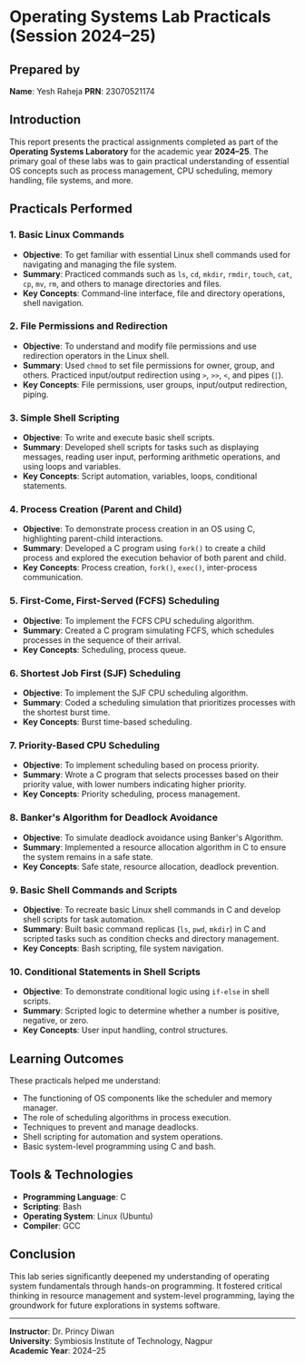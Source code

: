 # Operating Systems Lab Practicals (Session 2024–25)

## Prepared by  
**Name**: Yesh Raheja 
**PRN**: 23070521174

## Introduction  
This report presents the practical assignments completed as part of the **Operating Systems Laboratory** for the academic year **2024–25**. The primary goal of these labs was to gain practical understanding of essential OS concepts such as process management, CPU scheduling, memory handling, file systems, and more.

## Practicals Performed

### 1. **Basic Linux Commands**
- **Objective**: To get familiar with essential Linux shell commands used for navigating and managing the file system.
- **Summary**: Practiced commands such as `ls`, `cd`, `mkdir`, `rmdir`, `touch`, `cat`, `cp`, `mv`, `rm`, and others to manage directories and files.
- **Key Concepts**: Command-line interface, file and directory operations, shell navigation.

### 2. **File Permissions and Redirection**
- **Objective**: To understand and modify file permissions and use redirection operators in the Linux shell.
- **Summary**: Used `chmod` to set file permissions for owner, group, and others. Practiced input/output redirection using `>`, `>>`, `<`, and pipes (`|`).
- **Key Concepts**: File permissions, user groups, input/output redirection, piping.

### 3. **Simple Shell Scripting**
- **Objective**: To write and execute basic shell scripts.
- **Summary**: Developed shell scripts for tasks such as displaying messages, reading user input, performing arithmetic operations, and using loops and variables.
- **Key Concepts**: Script automation, variables, loops, conditional statements.

### 4. **Process Creation (Parent and Child)**
- **Objective**: To demonstrate process creation in an OS using C, highlighting parent-child interactions.
- **Summary**: Developed a C program using `fork()` to create a child process and explored the execution behavior of both parent and child.
- **Key Concepts**: Process creation, `fork()`, `exec()`, inter-process communication.

### 5. **First-Come, First-Served (FCFS) Scheduling**
- **Objective**: To implement the FCFS CPU scheduling algorithm.
- **Summary**: Created a C program simulating FCFS, which schedules processes in the sequence of their arrival.
- **Key Concepts**: Scheduling, process queue.

### 6. **Shortest Job First (SJF) Scheduling**
- **Objective**: To implement the SJF CPU scheduling algorithm.
- **Summary**: Coded a scheduling simulation that prioritizes processes with the shortest burst time.
- **Key Concepts**: Burst time-based scheduling.

### 7. **Priority-Based CPU Scheduling**
- **Objective**: To implement scheduling based on process priority.
- **Summary**: Wrote a C program that selects processes based on their priority value, with lower numbers indicating higher priority.
- **Key Concepts**: Priority scheduling, process management.

### 8. **Banker's Algorithm for Deadlock Avoidance**
- **Objective**: To simulate deadlock avoidance using Banker's Algorithm.
- **Summary**: Implemented a resource allocation algorithm in C to ensure the system remains in a safe state.
- **Key Concepts**: Safe state, resource allocation, deadlock prevention.

### 9. **Basic Shell Commands and Scripts**
- **Objective**: To recreate basic Linux shell commands in C and develop shell scripts for task automation.
- **Summary**: Built basic command replicas (`ls`, `pwd`, `mkdir`) in C and scripted tasks such as condition checks and directory management.
- **Key Concepts**: Bash scripting, file system navigation.

### 10. **Conditional Statements in Shell Scripts**
- **Objective**: To demonstrate conditional logic using `if-else` in shell scripts.
- **Summary**: Scripted logic to determine whether a number is positive, negative, or zero.
- **Key Concepts**: User input handling, control structures.

## Learning Outcomes  
These practicals helped me understand:
- The functioning of OS components like the scheduler and memory manager.
- The role of scheduling algorithms in process execution.
- Techniques to prevent and manage deadlocks.
- Shell scripting for automation and system operations.
- Basic system-level programming using C and bash.

## Tools & Technologies  
- **Programming Language**: C  
- **Scripting**: Bash  
- **Operating System**: Linux (Ubuntu)  
- **Compiler**: GCC

## Conclusion  
This lab series significantly deepened my understanding of operating system fundamentals through hands-on programming. It fostered critical thinking in resource management and system-level programming, laying the groundwork for future explorations in systems software.

---

**Instructor**: Dr. Princy Diwan  
**University**: Symbiosis Institute of Technology, Nagpur  
**Academic Year**: 2024–25
